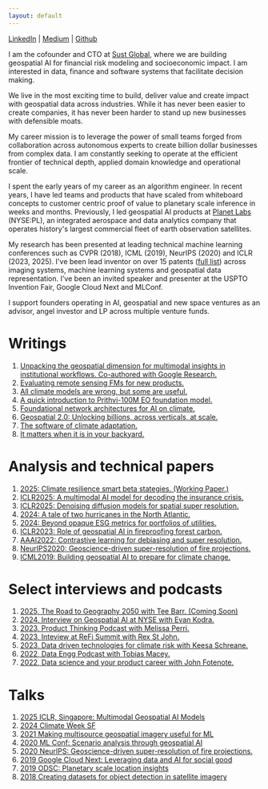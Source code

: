 ```yaml
---
layout: default
---
```



[LinkedIn](https://www.linkedin.com/in/gopalerinjippurath/) 
| [Medium](https://medium.com/@gopal.e) 
| [Github](https://github.com/xuberance137) 


I am the cofounder and CTO at [Sust Global](https://www.sustglobal.com/), where we are building geospatial AI for financial risk modeling and socioeconomic impact. I am interested in data, finance and software systems that facilitate decision making. 

We live in the most exciting time to build, deliver value and create impact with geospatial data across industries. While it has never been easier to create companies, it has never been harder to stand up new businesses with defensible moats. 

My career mission is to leverage the power of small teams forged from collaboration across autonomous experts to create billion dollar businesses from complex data. I am constantly seeking to operate at the efficient frontier of technical depth, applied domain knowledge and operational scale. 

I spent the early years of my career as an algorithm engineer. In recent years, I have led teams and products that have scaled from whiteboard concepts to customer centric proof of value to planetary scale inference in weeks and months. Previously, I led geospatial AI products at [Planet Labs](https://www.planet.com/) (NYSE:PL), an integrated aerospace and data analytics company that operates history's largest commercial fleet of earth observation satellites. 

My research has been presented at leading technical machine learning conferences such as CVPR (2018), ICML (2019), NeurIPS (2020) and ICLR (2023, 2025). I've been lead inventor on over 15 patents ([full list](https://patents.google.com/?inventor=erinjippurath)) across imaging systems, machine learning systems and geospatial data representation. I've been an invited speaker and presenter at the USPTO Invention Fair, Google Cloud Next and MLConf.

I support founders operating in AI, geospatial and new space ventures as an advisor, angel investor and LP across multiple venture funds.


# Writings

1. [Unpacking the geospatial dimension for multimodal insights in institutional workflows. Co-authored with Google Research.](https://www.sustglobal.com/insights/populous-unpacking-the-geospatial-dimension-for-multimodal-insights)
2. [Evaluating remote sensing FMs for new products.](https://www.linkedin.com/feed/update/urn:li:activity:7320874822924652545/)
3. [All climate models are wrong, but some are useful.](https://www.linkedin.com/pulse/all-climate-models-wrong-some-useful-gopal-erinjippurath-gorgc/)
4. [A quick introduction to Prithvi-100M EO foundation model.](https://www.linkedin.com/posts/gopalerinjippurath_ai-climatedata-nasa-activity-7094752038760165376-XXk6)
5. [Foundational network architectures for AI on climate.](https://www.linkedin.com/posts/gopalerinjippurath_generativeai-climate-openapis-activity-7057418474465218560-hkKi)
6. [Geospatial 2.0: Unlocking billions, across verticals, at scale.](https://www.linkedin.com/posts/gopalerinjippurath_approaching-geospatial-20-unlocking-billions-activity-6549406753174499328-RkcR)
7. [The software of climate adaptation.](https://medium.com/age-of-awareness/the-software-of-climate-adaptation-242d06ed7c0f)
8. [It matters when it is in your backyard.](https://medium.com/datadriveninvestor/it-matters-when-its-in-your-backyard-e3f93953e282)

# Analysis and technical papers

1. [2025: Climate resilience smart beta stategies. (Working Paper.)](https://docsend.com/view/5u5epge2hffsd943)
2. [ICLR2025: A multimodal AI model for decoding the insurance crisis.](https://docsend.com/view/272njjmbirtexknu)
3. [ICLR2025: Denoising diffusion models for spatial super resolution.](https://docsend.com/view/3xz8x3kptqad23sc)
4. [2024: A tale of two hurricanes in the North Atlantic.](https://www.linkedin.com/posts/gopalerinjippurath_inferences-from-a-climate-finance-and-data-activity-7254168305790267392-wSeG)
5. [2024: Beyond opaque ESG metrics for portfolios of utilities.](https://www.linkedin.com/posts/gopalerinjippurath_utilitiesindustry-utilities-portfoliomanagement-activity-7166468148819427329-6gas)
6. [ICLR2023: Role of geospatial AI in fireproofing forest carbon.](https://www.linkedin.com/posts/gopalerinjippurath_the-role-of-ai-in-fireproofing-forest-carbon-activity-7063921444107284480-BP_c)
7. [AAAI2022: Contrastive learning for debiasing and super resolution.](https://www.climatechange.ai/papers/aaaifss2022/10)
8. [NeurIPS2020: Geoscience-driven super-resolution of fire projections.](https://www.climatechange.ai/papers/neurips2020/45)
9. [ICML2019: Building geospatial AI to prepare for climate change.](https://medium.com/planet-stories/how-automated-building-analytics-can-help-african-cities-prepare-for-climate-change-dcee34929b2e)


# Select interviews and podcasts

1. [2025, The Road to Geography 2050 with Tee Barr. (Coming Soon)](https://www.geography2050.org/)
2. [2024, Interview on Geospatial AI at NYSE with Evan Kodra.](https://www.linkedin.com/posts/gopalerinjippurath_sustainabilityspotlight-activity-7273054324639866880-FZj0/)
3. [2023, Product Thinking Podcast with Melissa Perri.](https://www.linkedin.com/feed/update/urn:li:activity:7209890643689574400/)
4. [2023, Inteview at ReFi Summit with Rex St John.](https://youtu.be/3icTtsiySv8?si=EATsGDuec0-roMq1)
5. [2023, Data driven technologies for climate risk with Keesa Schreane.](https://youtu.be/wNiysf4GibQ?si=JRoehy90Bmsbl-q9)
6. [2022, Data Engg Podcast with Tobias Macey.](https://youtu.be/IFRjA-WyfWQ?si=aYKU-hZkr1WcQlgB)
7. [2022, Data science and your product career with John Fotenote.](https://youtu.be/BMvoMTLda0o?si=rzCw_vfgFiTSyzcL)

# Talks

1. [2025 ICLR, Singapore: Multimodal Geospatial AI Models](https://www.climatechange.ai/papers/iclr2025/61)
2. [2024 Climate Week SF](https://www.linkedin.com/posts/gopalerinjippurath_sfclimateweek-climateweeknyc-activity-7208497957254385664-B48-)
3. [2021 Making multisource geospatial imagery useful for ML](https://www.linkedin.com/posts/gopalerinjippurath_making-multi-source-geospatial-imagery-useful-activity-6562096295664848896-oq_G)
4. [2020 ML Conf: Scenario analysis through geospatial AI](https://youtu.be/p4FhmF4RBqk?si=-gqVmGre9izAT16C)
5. [2020 NeurIPS: Geoscience-driven super-resolution of fire projections.](https://www.climatechange.ai/papers/neurips2020/45)
5. [2019 Google Cloud Next: Leveraging data and AI for social good](https://youtu.be/MIa54a9NnW4?si=qlcMwmqJORgmx451)
6. [2019 ODSC: Planetary scale location insights](https://medium.com/planet-stories/getting-to-planetary-scale-location-insights-c4a011d5641e?sk=8334bf2232c7636636400d0f17d23590)
7. [2018 Creating datasets for object detection in satellite imagery](https://www.youtube.com/watch?v=WZBmflsm3Qo)



